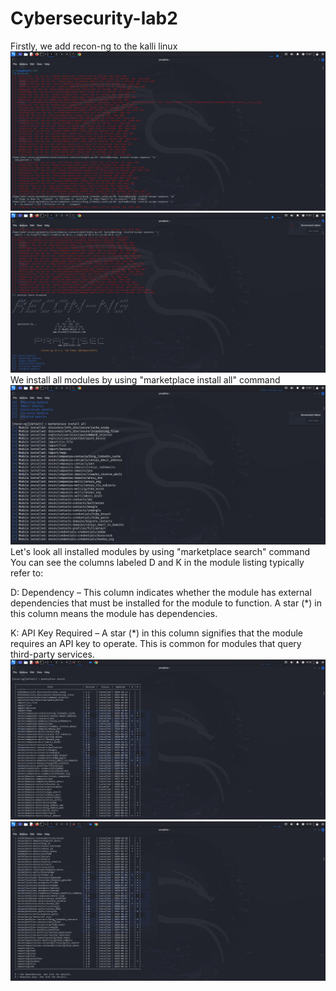 # Cybersecurity-lab2
Firstly, we add recon-ng to the kalli linux
![image alt](https://github.com/AlizadaUlvi/Cybersecurity-lab2/blob/39c7e67679372c7ca3fc302741990f0b958630ed/Adding%20Recon-ng.jpg)
![image alt](https://github.com/AlizadaUlvi/Cybersecurity-lab2/blob/ab9449038f46a67c088b385b07666d0b8c713ef4/Adding%20Recon-ng%202.jpg)
We install all modules by using "marketplace install all" command
![image alt](https://github.com/AlizadaUlvi/Cybersecurity-lab2/blob/63f715286b61c08a222d386a22b268b02a6762a8/Marketplace%20install%20all.jpg)
Let's look all installed modules by using "marketplace search" command
You can see the columns labeled D and K in the module listing typically refer to:

D: Dependency – This column indicates whether the module has external dependencies that must be installed for the module to function. A star (*) in this column means the module has dependencies.

K: API Key Required – A star (*) in this column signifies that the module requires an API key to operate. This is common for modules that query third-party services.
![image alt](https://github.com/AlizadaUlvi/Cybersecurity-lab2/blob/8591a993bb66ed9585eaaf5bdbb699372e4f19f6/Marketplace%20search.jpg)
![image alt](https://github.com/AlizadaUlvi/Cybersecurity-lab2/blob/1b50e147d6337cb2177c55328e84795d9ecdf40e/Marketplace%20search%202.jpg)

